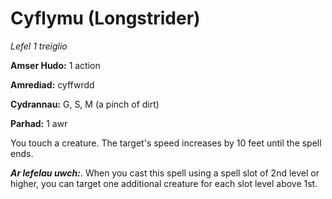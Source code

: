 # Cyflymu (Longstrider)

*Lefel 1 treiglio*

**Amser Hudo:** 1 action

**Amrediad:** cyffwrdd

**Cydrannau:** G, S, M (a pinch of dirt)

**Parhad:** 1 awr

You touch a creature. The target's speed increases by 10 feet until the spell ends.

***Ar lefelau uwch:***. When you cast this spell using a spell slot of 2nd level or higher, you can target one additional creature for each slot level above 1st.